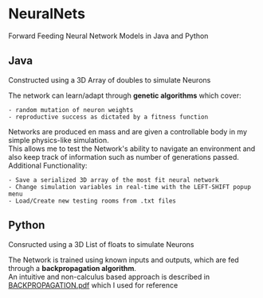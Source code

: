 # NeuralNets
Forward Feeding Neural Network Models in Java and Python
## Java
Constructed using a 3D Array of doubles to simulate Neurons

The network can learn/adapt through **genetic algorithms** which cover:
```
- random mutation of neuron weights
- reproductive success as dictated by a fitness function
```
Networks are produced en mass and are given a controllable body in my simple physics-like simulation.<br>
This allows me to test the Network's ability to navigate an environment and also keep track of information such as number of generations passed.<br>
Additional Functionality:
```
- Save a serialized 3D array of the most fit neural network
- Change simulation variables in real-time with the LEFT-SHIFT popup menu
- Load/Create new testing rooms from .txt files
```
## Python
Consructed using a 3D List of floats to simulate Neurons

The Network is trained using known inputs and outputs, which are fed through a **backpropagation algorithm**.<br>
An intuitive and non-calculus based approach is described in [BACKPROPAGATION.pdf](python/BACKPROPAGATION.pdf) which I used for reference
